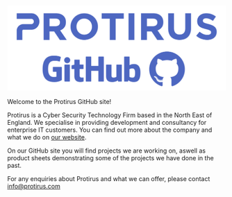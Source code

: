 ![Protirus Github Banner](/assets/readme/banner-image.png)

Welcome to the Protirus GitHub site!

Protirus is a Cyber Security Technology Firm based in the North East of England. We specialise in providing development and consultancy for enterprise IT customers. You can find out more about the company and what we do on [our website](https://www.protirus.com).

On our GitHub site you will find projects we are working on, aswell as product sheets demonstrating some of the projects we have done in the past.

For any enquiries about Protirus and what we can offer, please contact info@protirus.com

